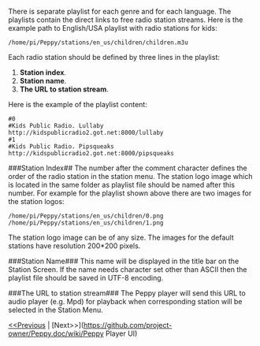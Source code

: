 There is separate playlist for each genre and for each language. The playlists contain the direct links to free radio station streams. Here is the example path to English/USA playlist with radio stations for kids:
```
/home/pi/Peppy/stations/en_us/children/children.m3u
```

Each radio station should be defined by three lines in the playlist:

1. **Station index**.
2. **Station name**.
3. **The URL to station stream**.

Here is the example of the playlist content:
```
#0
#Kids Public Radio. Lullaby
http://kidspublicradio2.got.net:8000/lullaby
#1
#Kids Public Radio. Pipsqueaks
http://kidspublicradio2.got.net:8000/pipsqueaks
```

###Station Index##
The number after the comment character defines the order of the radio station in the station menu. The station logo image which is located in the same folder as playlist file should be named after this number. For example for the playlist shown above there are two images for the station logos:
```
/home/pi/Peppy/stations/en_us/children/0.png
/home/pi/Peppy/stations/en_us/children/1.png
```
The station logo image can be of any size. The images for the default stations have resolution 200*200 pixels.

###Station Name###
This name will be displayed in the title bar on the Station Screen. If the name needs character set other than ASCII then the playlist file should be saved in UTF-8 encoding.

###The URL to station stream###
The Peppy player will send this URL to audio player (e.g. Mpd) for playback when corresponding station will be selected in the Station Menu.

[<<Previous](https://github.com/project-owner/Peppy.doc/wiki/Peppy) | [Next>>](https://github.com/project-owner/Peppy.doc/wiki/Peppy Player UI)